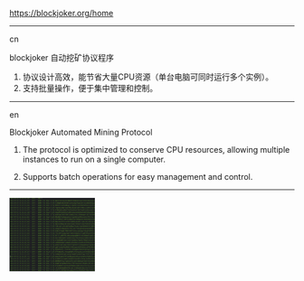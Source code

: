 
https://blockjoker.org/home

------------------------
cn


blockjoker  自动挖矿协议程序  

1. 协议设计高效，能节省大量CPU资源（单台电脑可同时运行多个实例）。
2. 支持批量操作，便于集中管理和控制。

--------------


en



Blockjoker Automated Mining Protocol

1. The protocol is optimized to conserve CPU resources, allowing multiple instances to run on a single computer.

2. Supports batch operations for easy management and control.


-------




<img src="/img/blockjoker-1.jpg" width="30%" height="30%">


















